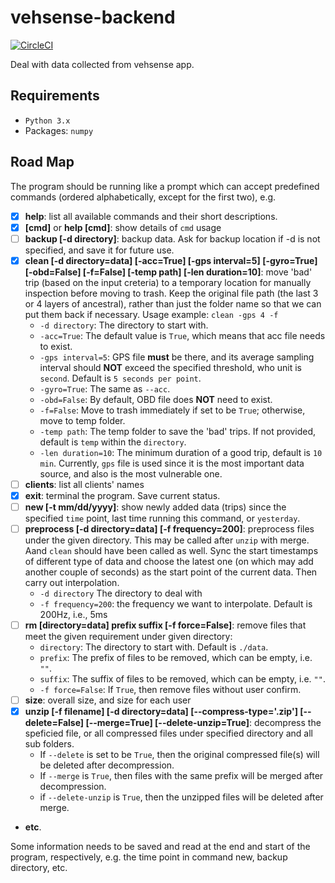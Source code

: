 # vehsense-backend

[![CircleCI](https://circleci.com/gh/jianpingbadao/vehsense-backend.svg?style=svg)](https://circleci.com/gh/jianpingbadao/vehsense-backend)

Deal with data collected from vehsense app.

## Requirements
- `Python 3.x`
- Packages: `numpy`

## Road Map
The program should be running like a prompt which can accept predefined commands (ordered alphabetically, except for the first two), e.g.

- [x] **help**: list all available commands and their short descriptions.
- [x] **[cmd]** or **help [cmd]**: show details of `cmd` usage
- [ ] **backup [-d directory]**: backup data. Ask for backup location if -d is not specified, and save it for future use.
- [x] **clean [-d directory=data] \[-acc=True] \[-gps interval=5] \[-gyro=True] \[-obd=False] [-f=False] [-temp path] [-len duration=10]**: move 'bad' trip (based on the input creteria) to a temporary location for manually inspection before moving to trash. Keep the original file path (the last 3 or 4 layers of ancestral), rather than just the folder name so that we can put them back if necessary. Usage example: `clean -gps 4 -f`
  - `-d directory`: The directory to start with.
  - `-acc=True`: The default value is `True`, which means that acc file needs to exist.
  - `-gps interval=5`: GPS file **must** be there, and its average sampling interval should **NOT** exceed the specified threshold, who unit is `second`. Default is `5 seconds per point`.
  - `-gyro=True`: The same as `--acc`.
  - `-obd=False`: By default, OBD file does **NOT** need to exist.
  - `-f=False`: Move to trash immediately if set to be `True`; otherwise, move to temp folder.
  - `-temp path`: The temp folder to save the 'bad' trips. If not provided, default is `temp` within the `directory`.
  - `-len duration=10`: The minimum duration of a good trip, default is `10 min`. Currently, `gps` file is used since it is the most important data source, and also is the most vulnerable one.
- [ ] **clients**: list all clients' names
- [x] **exit**: terminal the program. Save current status.
- [ ] **new [-t mm/dd/yyyy]**: show newly added data (trips) since the specified `time` point, last time running this command, or `yesterday`.
- [ ] **preprocess \[-d directory=data] \[-f frequency=200]**: preprocess files under the given directory. This may be called after `unzip` with merge. Aand `clean` should have been called as well. Sync the start timestamps of different type of data and choose the latest one (on which may add another couple of seconds) as the start point of the current data. Then carry out interpolation.
  - ``-d directory`` The directory to deal with
  - ``-f frequency=200``: the frequency we want to interpolate. Default is 200Hz, i.e., 5ms
- [ ] **rm [directory=data] prefix suffix \[-f force=False]**: remove files that meet the given requirement under given directory:
    - `directory`: The directory to start with. Default is `./data`.
    - `prefix`: The prefix of files to be removed, which can be empty, i.e. `""`.
    - `suffix`: The suffix of files to be removed, which can be empty, i.e. `""`.
    - `-f force=False`: If `True`, then remove files without user confirm.
- [ ] **size**: overall size, and size for each user
- [x] **unzip \[-f filename] \[-d directory=data] \[--compress-type='.zip'] \[--delete=False] \[--merge=True] \[--delete-unzip=True]**: decompress the speficied file, or all compressed files under specified directory and all sub folders.
  - If `--delete` is set to be `True`, then the original compressed file(s) will be deleted after decompression.
  - If `--merge` is `True`, then files with the same prefix will be merged after decompression.
  - if `--delete-unzip` is `True`, then the unzipped files will be deleted after merge.
- **etc**.

Some information needs to be saved and read at the end and start of the program, respectively, e.g. the time point in command new, backup directory, etc.
